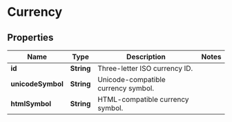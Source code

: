 
# Currency

## Properties
Name | Type | Description | Notes
------------ | ------------- | ------------- | -------------
**id** | **String** | Three-letter ISO currency ID. | 
**unicodeSymbol** | **String** | Unicode-compatible currency symbol. | 
**htmlSymbol** | **String** | HTML-compatible currency symbol. | 



